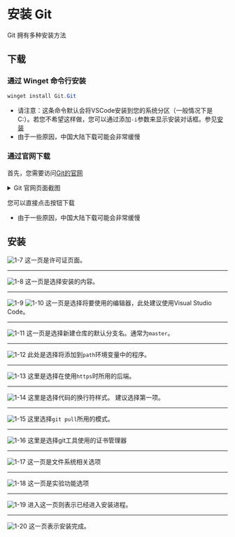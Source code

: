# 安装 Git

Git 拥有多种安装方法

## 下载

### 通过 Winget 命令行安装

```powershell
winget install Git.Git
```

- 请注意：这条命令默认会将VSCode安装到您的系统分区（一般情况下是C:）。若您不希望这样做，您可以通过添加`-i`参数来显示安装对话框。参见[安装](#安装)
- 由于一些原因，中国大陆下载可能会非常缓慢

### 通过官网下载

首先，您需要访问[Git的官网](https://git-scm.com/)

<details>

<summary>Git 官网页面截图</summary>

![Git 官网页面](./images/14-8-2022_215636_git-scm.com.jpeg)

</details>

您可以直接点击按钮下载

- 由于一些原因，中国大陆下载可能会非常缓慢

## 安装

![1-7](./images/2022-08-18_073024.webp)
这一页是许可证页面。

---

![1-8](./images/2022-08-18_073053.webp)
这一页是选择安装的内容。

---

![1-9](./images/2022-08-18_073117.webp)
![1-10](./images/2022-08-18_073139.webp)
这一页是选择将要使用的编辑器，此处建议使用Visual Studio Code。

---

![1-11](./images/2022-08-18_073157.webp)
这一页是选择新建仓库的默认分支名。通常为`master`。

---

![1-12](./images/2022-08-18_073216.webp)
此处是选择将添加到`path`环境变量中的程序。

---

![1-13](./images/2022-08-18_073237.webp)
这里是选择在使用`https`时所用的后端。

---

![1-14](./images/2022-08-18_073259.webp)
这里是选择代码的换行符样式。
建议选择第一项。

---

![1-15](./images/2022-08-18_073322.webp)
这里选择`git pull`所用的模式。

---

![1-16](./images/2022-08-18_073340.webp)
这里是选择git工具使用的证书管理器

---

![1-17](./images/2022-08-18_073400.webp)
这一页是文件系统相关选项

---

![1-18](./images/2022-08-18_073426.webp)
这一页是实验功能选项

---

![1-19](./images/2022-08-18_073448.webp)
进入这一页则表示已经进入安装进程。

---

![1-20](./images/2022-08-18_073625.webp)
这一页表示安装完成。

